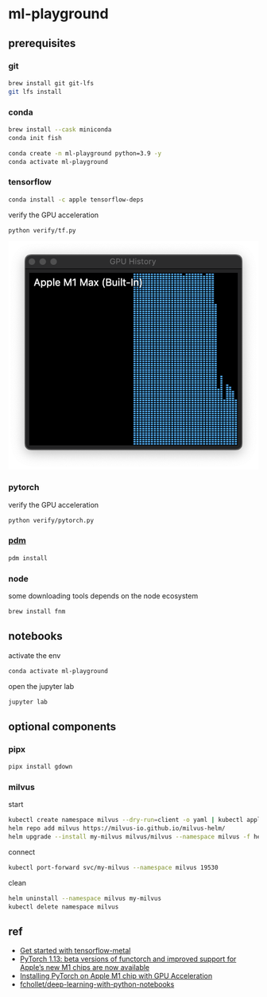 # ml-playground

## prerequisites

### git

```sh
brew install git git-lfs
git lfs install
```

### conda

```sh
brew install --cask miniconda
conda init fish
```

```sh
conda create -n ml-playground python=3.9 -y
conda activate ml-playground
```

### tensorflow

```sh
conda install -c apple tensorflow-deps
```

verify the GPU acceleration

```sh
python verify/tf.py
```

![tf gpu verification](assets/verify_tf_gpu.png)

### pytorch

verify the GPU acceleration

```sh
python verify/pytorch.py
```

### [pdm](https://pdm.fming.dev/latest/)

```sh
pdm install
```

### node

some downloading tools depends on the node ecosystem

```sh
brew install fnm
```

## notebooks

activate the env

```sh
conda activate ml-playground
```

open the jupyter lab

```sh
jupyter lab
```

## optional components

### pipx

```sh
pipx install gdown
```

### milvus

start

```sh
kubectl create namespace milvus --dry-run=client -o yaml | kubectl apply -f -
helm repo add milvus https://milvus-io.github.io/milvus-helm/
helm upgrade --install my-milvus milvus/milvus --namespace milvus -f helm/milvus/values.yaml
```

connect

```sh
kubectl port-forward svc/my-milvus --namespace milvus 19530
```

clean

```sh
helm uninstall --namespace milvus my-milvus
kubectl delete namespace milvus
```

## ref

- [Get started with tensorflow-metal](https://developer.apple.com/metal/tensorflow-plugin/)
- [PyTorch 1.13: beta versions of functorch and improved support for Apple’s new M1 chips are now available](https://github.com/pytorch/pytorch/releases/tag/v1.13.0)
- [Installing PyTorch on Apple M1 chip with GPU Acceleration](https://towardsdatascience.com/installing-pytorch-on-apple-m1-chip-with-gpu-acceleration-3351dc44d67c)
- [fchollet/deep-learning-with-python-notebooks](https://github.com/fchollet/deep-learning-with-python-notebooks)
